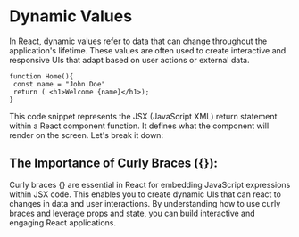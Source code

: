# Dynamic Values

In React, dynamic values refer to data that can change throughout the application's lifetime. These values are often used to create interactive and responsive UIs that adapt based on user actions or external data.

```
function Home(){
 const name = "John Doe"
 return ( <h1>Welcome {name}</h1>);
}
```

This code snippet represents the JSX (JavaScript XML) return statement within a React component function. It defines what the component will render on the screen. Let's break it down:

## The Importance of Curly Braces ({}):

Curly braces {} are essential in React for embedding JavaScript expressions within JSX code. This enables you to create dynamic UIs that can react to changes in data and user interactions. By understanding how to use curly braces and leverage props and state, you can build interactive and engaging React applications.
